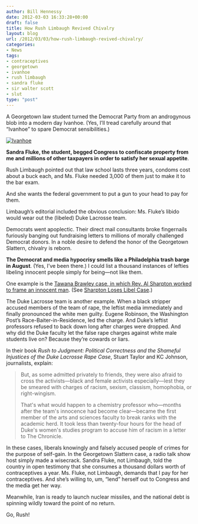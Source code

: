 ```yaml
---
author: Bill Hennessy
date: 2012-03-03 16:33:28+00:00
draft: false
title: How Rush Limbaugh Revived Chivalry
layout: blog
url: /2012/03/03/how-rush-limbaugh-revived-chivalry/
categories:
- News
tags:
- contraceptives
- georgetown
- ivanhoe
- rush limbaugh
- sandra fluke
- sir walter scott
- slut
type: "post"
---
```


A Georgetown law student turned the Democrat Party from an androgynous blob into a modern day Ivanhoe. (Yes, I’ll tread carefully around that “Ivanhoe” to spare Democrat sensibilities.)

 

[![Ivanhoe](https://ludicrite.files.wordpress.com/2012/03/ivanhoe_thumb.jpg)
](https://ludicrite.files.wordpress.com/2012/03/ivanhoe.jpg)

 

**Sandra Fluke, the student, begged Congress to confiscate property from me and millions of other taxpayers in order to satisfy her sexual appetite**. 

 

Rush Limbaugh pointed out that law school lasts three years, condoms cost about a buck each, and Ms. Fluke needed 3,000 of them just to make it to the bar exam. 

 

And she wants the federal government to put a gun to your head to pay for them.

 

Limbaugh’s editorial included the obvious conclusion: Ms. Fluke’s libido would wear out the (libeled) Duke Lacrosse team.

 

Democrats went apoplectic. Their direct mail consultants broke fingernails furiously banging out fundraising letters to millions of morally challenged Democrat donors. In a noble desire to defend the honor of the Georgetown Slattern, chivalry is reborn. 

 

**The Democrat and media hypocrisy smells like a Philadelphia trash barge in August**. (Yes, I’ve been there.) I could list a thousand instances of lefties libeling innocent people simply for being—not like them. 

 

One example is the [Tawana Brawley case, in which Rev. Al Sharpton worked to frame an innocent man](https://www.people.com/people/archive/article/0,,20099354,00.html). (See [Sharpton Loses Libel Case](https://news.bbc.co.uk/2/hi/americas/132044.stm).)

 

The Duke Lacrosse team is another example. When a black stripper accused members of the team of rape, the leftist media immediately and finally pronounced the white men guilty. Eugene Robinson, the Washington Post’s Race-Baiter-in-Residence, led the charge. And Duke’s leftist professors refused to back down long after charges were dropped. And why did the Duke faculty let the false rape charges against white male students live on? Because they’re cowards or liars.

 

In their book _Rush to Judgment: Political Correctness and the Shameful Injustices of the Duke Lacrosse Rape Case_, Stuart Taylor and KC Johnson, journalists, explain:

 

>   
> 
> But, as some admitted privately to friends, they were also afraid to cross the activists—black and female activists especially—lest they be smeared with charges of racism, sexism, classism, homophobia, or right-wingism.
> 
>    
> 
> That's what would happen to a chemistry professor who—months after the team's innocence had become clear—became the first member of the arts and sciences faculty to break ranks with the academic herd. It took less than twenty-four hours for the head of Duke's women's studies program to accuse him of racism in a letter to The Chronicle.
> 
> 

 

In these cases, liberals knowingly and falsely accused people of crimes for the purpose of self-gain. In the Georgetown Slattern case, a radio talk show host simply made a wisecrack. Sandra Fluke, not Limbaugh, told the country in open testimony that she consumes a thousand dollars worth of contraceptives a year. Ms. Fluke, not Limbaugh, demands that I pay for her contraceptives. And she’s willing to, um, “lend” herself out to Congress and the media get her way.

 

Meanwhile, Iran is ready to launch nuclear missiles, and the national debt is spinning wildly toward the point of no return.

 

Go, Rush!
